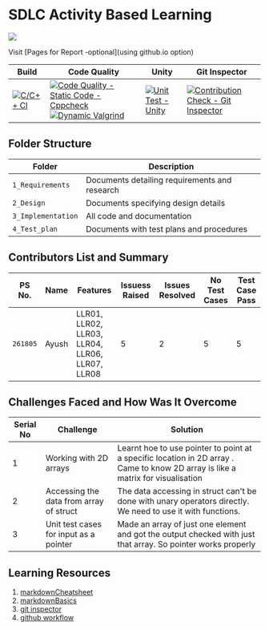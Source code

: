 # SDLC Activity Based Learning
<img src= "https://thumbs.dreamstime.com/b/parking-lots-spaces-facilities-isometric-flowchart-indoor-outdoor-multilevel-structures-car-lift-pass-212156400.jpg">

Visit [Pages for Report -optional](using github.io option)

Build | Code Quality | Unity | Git Inspector
------|----------|-------|--------------
[![C/C++ CI](https://github.com/prithvisekhar/AppliedSDLC_Template/actions/workflows/c-cpp.yml/badge.svg)](https://github.com/prithvisekhar/AppliedSDLC_Template/actions/workflows/c-cpp.yml) | [![Code Quality - Static Code - Cppcheck](https://github.com/ayushseven/Mini-project/actions/workflows/cppcheck.yml/badge.svg)](https://github.com/ayushseven/Mini-project/actions/workflows/cppcheck.yml) [![Dynamic Valgrind](https://github.com/prithvisekhar/AppliedSDLC_Template/actions/workflows/CodeQuality_Dynamic.yml/badge.svg)](https://github.com/prithvisekhar/AppliedSDLC_Template/actions/workflows/CodeQuality_Dynamic.yml)| [![Unit Test - Unity](https://github.com/ayushseven/Mini-project/actions/workflows/unity.yml/badge.svg)](https://github.com/ayushseven/Mini-project/actions/workflows/unity.yml)| [![Contribution Check - Git Inspector](https://github.com/ayushseven/Mini-project/actions/workflows/gitinspector.yml/badge.svg)](https://github.com/ayushseven/Mini-project/actions/workflows/gitinspector.yml)

## Folder Structure
Folder             | Description
-------------------| -----------------------------------------
`1_Requirements`   | Documents detailing requirements and research
`2_Design`         | Documents specifying design details
`3_Implementation` | All code and documentation
`4_Test_plan`      | Documents with test plans and procedures

## Contributors List and Summary

PS No. |  Name   |    Features    | Issuess Raised |Issues Resolved|No Test Cases|Test Case Pass
-------|---------|----------------|----------------|---------------|-------------|--------------
`261805` | Ayush  | LLR01, LLR02, LLR03, LLR04, LLR06, LLR07, LLR08   | 5      |  2   |5   |5     


## Challenges Faced and How Was It Overcome

| Serial No | Challenge | Solution |
|-------|-----------|----------|
| 1 | Working with 2D arrays | Learnt hoe to use pointer to point at a specific location in 2D array . Came to know 2D array is like a matrix for visualisation |
| 2 | Accessing the data from array of struct | The data accessing in struct can't be done with unary operators directly. We need to use it with functions. |
| 3 | Unit test cases for input as a pointer | Made an array of just one element and got the output checked with just that array. So pointer works properly 


## Learning Resources
1. [markdownCheatsheet](https://github.com/adam-p/markdown-here/wiki/Markdown-Cheatsheet)
2. [markdownBasics](https://guides.github.com/features/mastering-markdown/)
3. [git inspector](https://github.com/ejwa/gitinspector.git)
4. [github workflow](https://docs.github.com/en/actions/learn-github-action)

